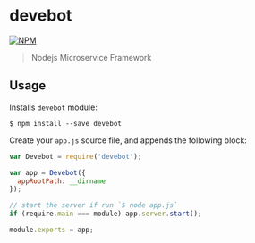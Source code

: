 # devebot

[![NPM](https://nodei.co/npm/devebot.png?downloads=true&downloadRank=true&stars=true)](https://nodei.co/npm/devebot/)

> Nodejs Microservice Framework

## Usage

Installs `devebot` module:

```shell
$ npm install --save devebot
```

Create your `app.js` source file, and appends the following block:

```javascript
var Devebot = require('devebot');

var app = Devebot({
  appRootPath: __dirname
});

// start the server if run `$ node app.js`
if (require.main === module) app.server.start();

module.exports = app;
```
